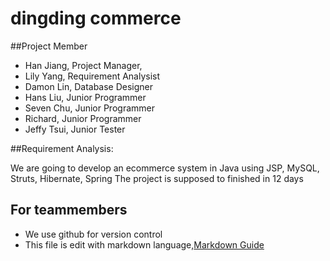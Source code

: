 dingding commerce
================

##Project Member

* Han Jiang, Project Manager,
* Lily Yang, Requirement Analysist
* Damon Lin, Database Designer
* Hans Liu, Junior Programmer
* Seven Chu, Junior Programmer
* Richard, Junior Programmer
* Jeffy Tsui, Junior Tester



##Requirement Analysis:
 
We are going to develop an ecommerce system in Java using JSP, MySQL, Struts, Hibernate, Spring
The project is supposed to finished in 12 days


## For teammembers

* We use github for version control
* This file is edit with markdown language,[Markdown Guide](http://files.cnblogs.com/chengn/MarkDown%E8%BD%BB%E9%87%8F%E7%BA%A7%E6%A0%87%E8%AE%B0%E8%AF%AD%E8%A8%80.pdf)

